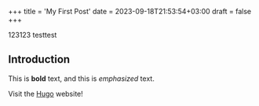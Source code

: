 +++
title = 'My First Post'
date = 2023-09-18T21:53:54+03:00
draft = false
+++


123123
testtest

## Introduction

This is **bold** text, and this is *emphasized* text.

Visit the [Hugo](https://gohugo.io) website!